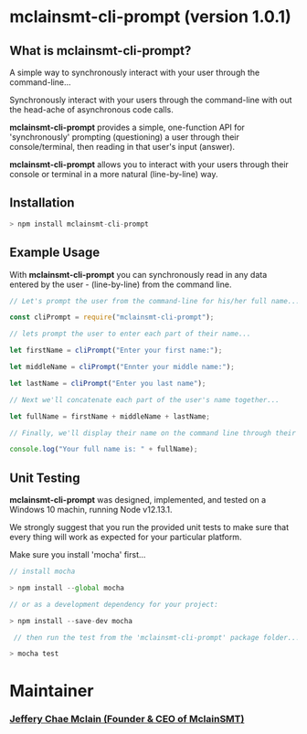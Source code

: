 # **mclainsmt-cli-prompt** (version 1.0.1)

## **What is mclainsmt-cli-prompt?**

A simple way to synchronously interact with your user through the command-line...

Synchronously interact with your users through the command-line with out the head-ache of asynchronous code calls.

**mclainsmt-cli-prompt** provides a simple, one-function API for 'synchronously' prompting (questioning) a user through their console/terminal, then reading in that user's input (answer).  

**mclainsmt-cli-prompt** allows you to interact with your users through their console or terminal in a more natural (line-by-line) way.

## **Installation**

~~~javascript
> npm install mclainsmt-cli-prompt
~~~

## **Example Usage**

With **mclainsmt-cli-prompt** you can synchronously read in any data entered by the user - (line-by-line) from the command line.

~~~javascript
// Let's prompt the user from the command-line for his/her full name...

const cliPrompt = require("mclainsmt-cli-prompt");

// lets prompt the user to enter each part of their name...

let firstName = cliPrompt("Enter your first name:");

let middleName = cliPrompt("Ennter your middle name:");

let lastName = cliPrompt("Enter you last name");

// Next we'll concatenate each part of the user's name together...

let fullName = firstName + middleName + lastName;

// Finally, we'll display their name on the command line through their console or terminal...

console.log("Your full name is: " + fullName);
~~~

## **Unit Testing**

**mclainsmt-cli-prompt** was designed, implemented, and tested on a Windows 10 machin, running Node v12.13.1. 

We strongly suggest that you run the provided unit tests to make sure that every thing will work as expected for your particular platform.

Make sure you install 'mocha' first...
~~~javascript
// install mocha

> npm install --global mocha
~~~

~~~javascript
// or as a development dependency for your project:

> npm install --save-dev mocha
~~~

~~~javascript
 // then run the test from the 'mclainsmt-cli-prompt' package folder...

> mocha test
 ~~~

 # **Maintainer**
 ### [Jeffery Chae Mclain (Founder & CEO of **MclainSMT**)](https://github.com/MclainSMT)